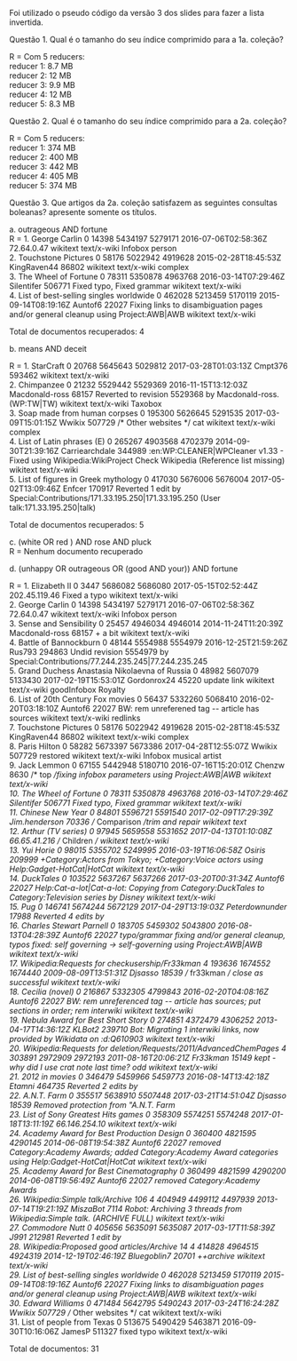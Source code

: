 Foi utilizado o pseudo código da versão 3 dos slides para fazer a lista invertida.


Questão 1. Qual é o tamanho do seu índice comprimido para a 1a. coleção?
<p>
R = Com 5 reducers:</br>
reducer 1: 8.7 MB </br>
reducer 2: 12 MB</br>
reducer 3: 9.9 MB</br>
reducer 4: 12 MB</br>
reducer 5: 8.3 MB</br>
</p>

Questão 2. Qual é o tamanho do seu índice comprimido para a 2a. coleção?

R =  Com 5 reducers:</br>
reducer 1: 374 MB</br>
reducer 2: 400 MB</br>
reducer 3: 442 MB</br>
reducer 4: 405 MB</br>
reducer 5: 374 MB</br>

Questão 3. Que artigos da 2a. coleção satisfazem as seguintes consultas boleanas? apresente somente os títulos.</br>

a. outrageous AND fortune</br>
R = 1. George Carlin 0 14398 5434197 5279171 2016-07-06T02:58:36Z 72.64.0.47 wikitext text/x-wiki Infobox person</br>
2. Touchstone Pictures 0 58176 5022942 4919628 2015-02-28T18:45:53Z KingRaven44 86802 wikitext text/x-wiki complex</br>
3. The Wheel of Fortune 0 78311 5350878 4963768 2016-03-14T07:29:46Z Silentifer 506771 Fixed typo, Fixed grammar wikitext text/x-wiki</br>
4. List of best-selling singles worldwide 0 462028 5213459 5170119 2015-09-14T08:19:16Z Auntof6 22027 Fixing links to disambiguation pages and/or general cleanup using Project:AWB|AWB wikitext text/x-wiki</br>

Total de documentos recuperados: 4</br>

b. means AND deceit</br>

R = 1. StarCraft 0 20768 5645643 5029812 2017-03-28T01:03:13Z Cmpt376 593462 wikitext text/x-wiki</br>
2. Chimpanzee 0 21232 5529442 5529369 2016-11-15T13:12:03Z Macdonald-ross 68157 Reverted to revision 5529368 by Macdonald-ross. (WP:TW|TW) wikitext text/x-wiki Taxobox</br>
3. Soap made from human corpses 0 195300 5626645 5291535 2017-03-09T15:01:15Z Wwikix 507729 /* Other websites */ cat wikitext text/x-wiki complex</br>
4. List of Latin phrases (E) 0 265267 4903568 4702379 2014-09-30T21:39:16Z Carriearchdale 344989 :en:WP:CLEANER|WPCleaner v1.33 - Fixed using Wikipedia:WikiProject Check Wikipedia (Reference list missing) wikitext text/x-wiki</br>
5. List of figures in Greek mythology 0 417030 5676006 5676004 2017-05-02T13:09:46Z Enfcer 170917 Reverted 1 edit by Special:Contributions/171.33.195.250|171.33.195.250 (User talk:171.33.195.250|talk)</br>

Total de documentos recuperados: 5</br>

c. (white OR red ) AND rose AND pluck</br>
R = Nenhum documento recuperado</br>

d. (unhappy OR outrageous OR (good AND your)) AND fortune</br>

R = 1. Elizabeth II 0 3447 5686082 5686080 2017-05-15T02:52:44Z 202.45.119.46 Fixed a typo wikitext text/x-wiki</br>
2. George Carlin 0 14398 5434197 5279171 2016-07-06T02:58:36Z 72.64.0.47 wikitext text/x-wiki Infobox person</br>
3. Sense and Sensibility 0 25457 4946034 4946014 2014-11-24T11:20:39Z Macdonald-ross 68157 + a bit wikitext text/x-wiki</br>
4. Battle of Bannockburn 0 48144 5554988 5554979 2016-12-25T21:59:26Z Rus793 294863 Undid revision 5554979 by Special:Contributions/77.244.235.245|77.244.235.245</br>
5. Grand Duchess Anastasia Nikolaevna of Russia 0 48982 5607079 5133430 2017-02-19T15:53:01Z Gordonrox24 45220 update link wikitext text/x-wiki goodInfobox Royalty</br>
6. List of 20th Century Fox movies 0 56437 5332260 5068410 2016-02-20T03:18:10Z Auntof6 22027 BW: rem unreferened tag -- article has sources wikitext text/x-wiki redlinks</br>
7. Touchstone Pictures 0 58176 5022942 4919628 2015-02-28T18:45:53Z KingRaven44 86802 wikitext text/x-wiki complex</br>
8. Paris Hilton 0 58282 5673397 5673386 2017-04-28T12:55:07Z Wwikix 507729 restored wikitext text/x-wiki Infobox musical artist</br>
9. Jack Lemmon 0 67155 5442948 5180710 2016-07-16T15:20:01Z Chenzw 8630 /* top */fixing infobox parameters using Project:AWB|AWB wikitext text/x-wiki</br>
10. The Wheel of Fortune 0 78311 5350878 4963768 2016-03-14T07:29:46Z Silentifer 506771 Fixed typo, Fixed grammar wikitext text/x-wiki</br>
11. Chinese New Year 0 84801 5596721 5591540 2017-02-09T17:29:39Z Jim.henderson 70336 /* Comparison */trim and repair wikitext text</br>
12. Arthur (TV series) 0 97945 5659558 5531652 2017-04-13T01:10:08Z 66.65.41.216 /* Children */ wikitext text/x-wiki</br>
13. Yui Horie 0 98015 5355702 5249995 2016-03-19T16:06:58Z Osiris 209999 +Category:Actors from Tokyo; +Category:Voice actors using Help:Gadget-HotCat|HotCat wikitext text/x-wiki</br>
14. DuckTales 0 103522 5637267 5637266 2017-03-20T00:31:34Z Auntof6 22027 Help:Cat-a-lot|Cat-a-lot: Copying from Category:DuckTales to Category:Television series by Disney wikitext text/x-wiki</br>
15. Pug 0 146741 5674244 5672129 2017-04-29T13:19:03Z Peterdownunder 17988 Reverted 4 edits by</br> 
16. Charles Stewart Parnell 0 183705 5459302 5043800 2016-08-13T04:28:39Z Auntof6 22027 typo/grammar fixing and/or general cleanup, typos fixed: self governing → self-governing using Project:AWB|AWB wikitext text/x-wiki</br>
17. Wikipedia:Requests for checkusership/Fr33kman 4 193636 1674552 1674440 2009-08-09T13:51:31Z Djsasso 18539 /* fr33kman */ close as successful wikitext text/x-wiki</br>
18. Cecilia (novel) 0 216867 5332305 4799843 2016-02-20T04:08:16Z Auntof6 22027 BW: rem unreferenced tag -- article has sources; put sections in order; rem interwiki wikitext text/x-wiki</br>
19. Nebula Award for Best Short Story 0 274851 4372479 4306252 2013-04-17T14:36:12Z KLBot2 239710 Bot: Migrating 1 interwiki links, now provided by Wikidata on :d:Q610903 wikitext text/x-wiki</br>
20. Wikipedia:Requests for deletion/Requests/2011/AdvancedChemPages 4 303891 2972909 2972193 2011-08-16T20:06:21Z Fr33kman 15149 kept - why did I use crat note last time? odd wikitext text/x-wiki</br>
21. 2012 in movies 0 346479 5459966 5459773 2016-08-14T13:42:18Z Etamni 464735 Reverted 2 edits by </br>
22. A.N.T. Farm 0 355517 5638910 5507448 2017-03-21T14:51:04Z Djsasso 18539 Removed protection from &quot;A.N.T. Farm</br>
23. List of Sony Greatest Hits games 0 358309 5574251 5574248 2017-01-18T13:11:19Z 66.146.254.10 wikitext text/x-wiki</br>
24. Academy Award for Best Production Design 0 360400 4821595 4290145 2014-06-08T19:54:38Z Auntof6 22027 removed Category:Academy Awards; added Category:Academy Award categories using Help:Gadget-HotCat|HotCat wikitext text/x-wiki</br>
25. Academy Award for Best Cinematography 0 360499 4821599 4290200 2014-06-08T19:56:49Z Auntof6 22027 removed Category:Academy Awards</br>
26. Wikipedia:Simple talk/Archive 106 4 404949 4499112 4497939 2013-07-14T19:21:19Z MiszaBot 7114 Robot: Archiving 3 threads from Wikipedia:Simple talk. (ARCHIVE FULL) wikitext text/x-wiki</br>
27. Commodore Nutt 0 405656 5635091 5635087 2017-03-17T11:58:39Z J991 212981 Reverted 1 edit by</br>
28. Wikipedia:Proposed good articles/Archive 14 4 414828 4964515 4924319 2014-12-19T02:46:19Z Bluegoblin7 20701 ++archive wikitext text/x-wiki</br>
29. List of best-selling singles worldwide 0 462028 5213459 5170119 2015-09-14T08:19:16Z Auntof6 22027 Fixing links to disambiguation pages and/or general cleanup using Project:AWB|AWB wikitext text/x-wiki</br>
30. Edward Williams 0 471484 5642795 5490243 2017-03-24T16:24:28Z Wwikix 507729 /* Other websites */ cat wikitext text/x-wiki</br>
31. List of people from Texas 0 513675 5490429 5463871 2016-09-30T10:16:06Z JamesP 511327 fixed typo wikitext text/x-wiki</br>

Total de  documentos: 31



